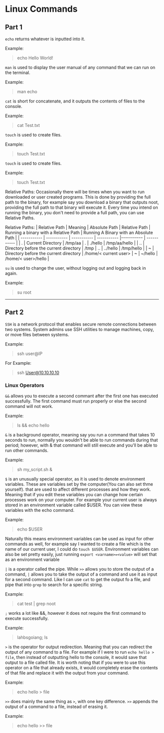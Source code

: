 # **Linux Commands**
## **Part 1**

`echo` returns whatever is inputted into it. 

Example: 
> echo Hello World!


`man` is used to display the user manual of any command that we can run on the terminal. 
 
Example: 
> man echo


`cat` is short for concatenate, and it outputs the contents of files to the console. 

Example: 
> cat Test.txt


`touch` is used to create files.

Example: 
> touch Test.txt


`touch` is used to create files.

Example: 
> touch Test.txt


Relative Paths: Occasionally there will be times when you want to run downloaded or user created programs. This is done by providing the full path to the binary, for example say you download a binary that outputs noot, providing the full path to that binary will execute it. Every time you intend on running the binary, you don't need to provide a full path, you can use Relative Paths.

Relative Paths:
| Relative Path | Meaning | Absolute Path | Relative Path | Running a binary with a Relative Path | Running A Binary with an Absolute Path |
| ----------- | ----------- | ----------- | ----------- |----------- | ----------- |
| . | Current Directory | /tmp/aa  | . | ./hello | /tmp/aa/hello |
| .. | Directory before the current directory	 | /tmp | .. | ../hello | /tmp/hello |
| ~ | Directory before the current directory	 | /home/< current user>	 | ~ | ~/hello | /home/< user>/hello |


`su` is used to change the user, without logging out and logging back in again.

Example: 
> su root

---
## **Part 2**

`SSH` is a network protocol that enables secure remote connections between two systems. System admins use SSH utilities to manage machines, copy, or move files between systems.

Example:
> ssh user@IP

For Example:
> ssh User@10.10.10.10

### **Linux Operators**

`&&` allows you to execute a second commant after the first one has executed successfully. The first command must run properly or else the second command will not work.

Example:
> ls && echo hello


`&` is a background operator, meaning say you run a command that takes 10 seconds to run, normally you wouldn't be able to run commands during that period; however, with & that command will still execute and you'll be able to run other commands.

Example:
> sh my_script.sh &


`$` is an unusually special operator, as it is used to denote environment variables. These are variables set by the computer(You can also set thme yourself). that are used to affect different processes and how they work. Meaning that if you edit these variables you can change how certain processes work on your computer. For example your current user is always stored in an environment variable called $USER. You can view these variables with the echo command.

Example:
> echo $USER

Naturally this means environment variables can be used as input for other commands as well, for example say I wanted to create a file which is the name of our current user, I could do `touch $USER`. Environment variables can also be set pretty easily, just running `export <varname>=<value>` will set that as an environment variable


`|` is a operator called the pipe. While `>>` allows you to store the output of a command, `|` allows you to take the output of a command and use it as input for a second command. Like I can use `cat` to get the output fo a file, and pipe that into `grep` to search for a specific string.

Example:
> cat test | grep noot


`;` works a lot like &&, however it does not require the first command to execute successfully. 

Example:
> lahbsgoiang; ls


`>` is the operator for output redirection. Meaning that you can redirect the output of any command to a file. For example if I were to run `echo hello > file`, then instead of outputting hello to the console, it would save that output to a file called file. It is worth noting that if you were to use this operator on a file that already exists, it would completely erase the contents of that file and replace it with the output from your command.

Example:
> echo hello > file


`>>` does mainly the same thing as `>`, with one key difference. `>>` appends the output of a command to a file, instead of erasing it.

Example:
> echo hello >> file